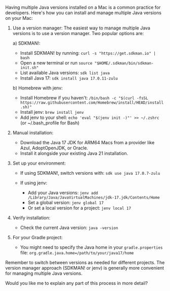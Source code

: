 Having multiple Java versions installed on a Mac is a common practice for developers. Here's how you can install and manage multiple Java versions on your Mac:

1. Use a version manager:
   The easiest way to manage multiple Java versions is to use a version manager. Two popular options are:

   a) SDKMAN!:
   - Install SDKMAN! by running:
     `curl -s "https://get.sdkman.io" | bash`
   - Open a new terminal or run `source "$HOME/.sdkman/bin/sdkman-init.sh"`
   - List available Java versions:
     `sdk list java`
   - Install Java 17:
     `sdk install java 17.0.11-zulu`

   b) Homebrew with jenv:
   - Install Homebrew if you haven't:
     `/bin/bash -c "$(curl -fsSL https://raw.githubusercontent.com/Homebrew/install/HEAD/install.sh)"`
   - Install jenv:
     `brew install jenv`
   - Add jenv to your shell:
     `echo 'eval "$(jenv init -)"' >> ~/.zshrc` (or ~/.bash_profile for Bash)

2. Manual installation:
   - Download the Java 17 JDK for ARM64 Macs from a provider like Azul, AdoptOpenJDK, or Oracle.
   - Install it alongside your existing Java 21 installation.

3. Set up your environment:
   - If using SDKMAN!, switch versions with:
     `sdk use java 17.0.7-zulu`

   - If using jenv:
     - Add your Java versions:
       `jenv add /Library/Java/JavaVirtualMachines/jdk-17.jdk/Contents/Home`
     - Set a global version:
       `jenv global 17`
     - Or set a local version for a project:
       `jenv local 17`

4. Verify installation:
   - Check the current Java version:
     `java -version`

5. For your Gradle project:
   - You might need to specify the Java home in your `gradle.properties` file:
     `org.gradle.java.home=/path/to/your/java17/home`

Remember to switch between versions as needed for different projects. The version manager approach (SDKMAN! or jenv) is generally more convenient for managing multiple Java versions.

Would you like me to explain any part of this process in more detail?